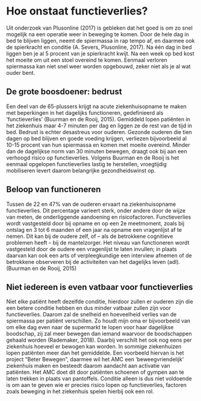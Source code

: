 # Hoe onstaat functieverlies?

Uit onderzoek van Plusonline \(2017\) is gebleken dat het goed is om zo snel mogelijk na een operatie weer in beweging te komen. Door de hele dag in bed te blijven liggen, neemt de spiermassa in rap tempo af, en daarmee ook de spierkracht en conditie \(A. Severs, Plusonline, 2017\). Na één dag in bed liggen ben je al 5 procent van je spierkracht kwijt. Na een week op bed kost het moeite om uit een stoel overeind te komen. Eenmaal verloren spiermassa kan niet snel weer worden opgebouwd, zeker niet als je al wat ouder bent.

## De grote boosdoener: bedrust

Een deel van de 65-plussers krijgt na acute ziekenhuisopname te maken met beperkingen in het dagelijks functioneren, gedefinieerd als ‘functieverlies’ \(Buurman en de Rooij, 2015\). Gemiddeld lopen patiënten in het ziekenhuis maar 4-7 minuten per dag en liggen ze de rest van de tijd in bed. Bedrust is echter desastreus voor ouderen. Gezonde ouderen die tien dagen op bed blijven en goede voeding krijgen, verliezen bijvoorbeeld al 10-15 procent van hun spiermassa en komen met moeite overeind. Minder dan de dagelijkse norm van 30 minuten bewegen, draagt ook bij aan een verhoogd risico op functieverlies. Volgens Buurman en de Rooij is het eenmaal opgelopen functieverlies lastig te herstellen, vroegtijdig mobiliseren levert daarom belangrijke gezondheidswinst op.

## Beloop van functioneren

Tussen de 22 en 47% van de ouderen ervaart na ziekenhuisopname functieverlies. Dit percentage varieert sterk, onder andere door de wijze van meten, de onderliggende aandoening en risicofactoren. Functieverlies wordt vastgesteld door bij opname en op een 2e meetmoment, zoals bij ontslag en 3 tot 6 maanden of een jaar na opname een vragenlijst af te nemen. Dit kan bij de oudere zelf, of – als de betrokkene cognitieve problemen heeft – bij de mantelzorger. Het niveau van functioneren wordt vastgesteld door de oudere een vragenlijst te laten invullen; in plaats daarvan kan ook een arts of verpleegkundige een interview afnemen of de betrokkene observeren bij de activiteiten van het dagelijks leven \(adl\). \(Buurman en de Rooij, 2015\)

## Niet iedereen is even vatbaar voor functieverlies

Niet elke patiënt heeft dezelfde conditie, hierdoor zullen er ouderen zijn die een betere conditie hebben en dus minder vatbaar zullen zijn voor functieverlies. Daarom zal de snelheid en hoeveelheid verlies van de spiermassa per patiënt verschillen. Zo houdt mijn oma er bijvoorbeeld van om elke dag even naar de supermarkt te lopen voor haar dagelijkse boodschap, zij zal meer bewegen dan iemand waarvoor de boodschappen gehaald worden \(Rademaker, 2018\). Daarbij verschilt het ook nog eens per ziekenhuis hoeveel er bewogen kan worden. In sommige ziekenhuizen lopen patiënten meer dan het gemiddelde. Een voorbeeld hiervan is het project “Beter Bewegen”, daarmee wil het AMC een ‘beweegvriendelijk’ ziekenhuis maken en besteedt daarom aandacht aan activatie van patiënten. Het AMC doet dit door patiënten schoenen of gympen aan te laten trekken in plaats van pantoffels. Conditie alleen is dus niet voldoende is om aan te geven wie er precies risico lopen op functieverlies, factoren zoals beweging in het ziekenhuis spelen hierbij ook een rol.

